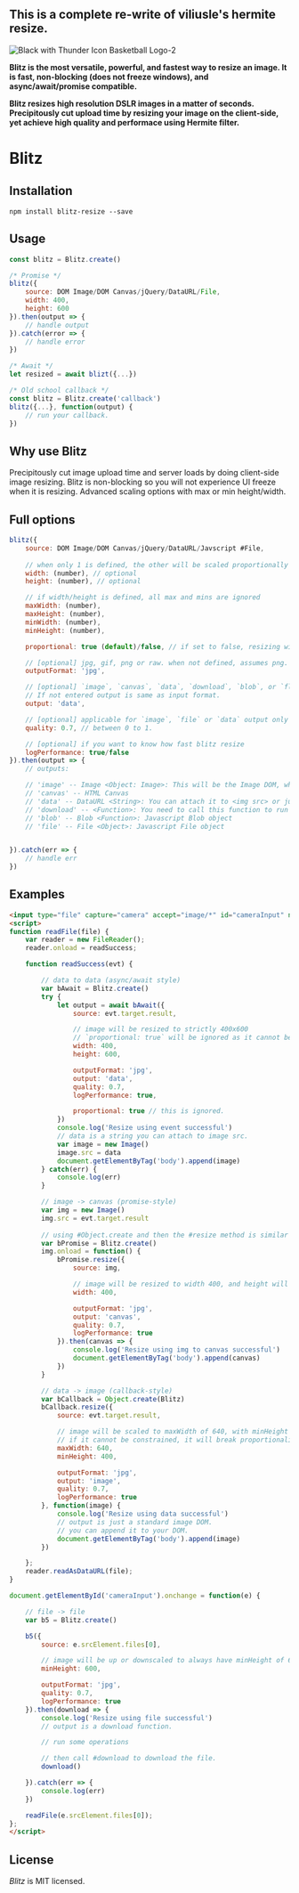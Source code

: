 ## This is a complete re-write of viliusle's hermite resize.
![Black with Thunder Icon Basketball Logo-2](https://user-images.githubusercontent.com/6825277/87935398-9fffdb00-cac3-11ea-9daf-0139489853f9.png)

**Blitz is the most versatile, powerful, and fastest way to resize an image. It is fast, non-blocking (does not freeze windows), and async/await/promise compatible.**

**Blitz resizes high resolution DSLR images in a matter of seconds. Precipitously cut upload time by resizing your image on the client-side, yet achieve high quality and performace using Hermite filter.**

# Blitz
## Installation

```
npm install blitz-resize --save
```

## Usage

```js
const blitz = Blitz.create()

/* Promise */
blitz({
    source: DOM Image/DOM Canvas/jQuery/DataURL/File,
    width: 400,
    height: 600
}).then(output => {
    // handle output
}).catch(error => {
    // handle error
})

/* Await */
let resized = await blizt({...})

/* Old school callback */
const blitz = Blitz.create('callback')
blitz({...}, function(output) {
    // run your callback.
})

```

## Why use Blitz

Precipitously cut image upload time and server loads by doing client-side image resizing. Blitz is non-blocking so you will not experience UI freeze when it is resizing. Advanced scaling options with max or min height/width.

## Full options
```js
blitz({
    source: DOM Image/DOM Canvas/jQuery/DataURL/Javscript #File,
    
    // when only 1 is defined, the other will be scaled proportionally by default.
    width: (number), // optional
    height: (number), // optional

    // if width/height is defined, all max and mins are ignored
    maxWidth: (number),
    maxHeight: (number),
    minWidth: (number),
    minHeight: (number),

    proportional: true (default)/false, // if set to false, resizing will not attempt to maintain proportions

    // [optional] jpg, gif, png or raw. when not defined, assumes png.
    outputFormat: 'jpg',

    // [optional] `image`, `canvas`, `data`, `download`, `blob`, or `flie` for Javascript #File.
    // If not entered output is same as input format.
    output: 'data',  

    // [optional] applicable for `image`, `file` or `data` output only
    quality: 0.7, // between 0 to 1.

    // [optional] if you want to know how fast blitz resize       
    logPerformance: true/false
}).then(output => {
    // outputs:

    // 'image' -- Image <Object: Image>: This will be the Image DOM, which you can append to your DOM.
    // 'canvas' -- HTML Canvas
    // 'data' -- DataURL <String>: You can attach it to <img src> or just redirect to it to show on browser.
    // 'download' -- <Function>: You need to call this function to run the download.
    // 'blob' -- Blob <Function>: Javascript Blob object
    // 'file' -- File <Object>: Javascript File object


}).catch(err => {
    // handle err
})
```

## Examples
```html
<input type="file" capture="camera" accept="image/*" id="cameraInput" name="cameraInput">
<script>
function readFile(file) {
    var reader = new FileReader();
    reader.onload = readSuccess;

    function readSuccess(evt) {

        // data to data (async/await style)
        var bAwait = Blitz.create()
        try {
            let output = await bAwait({
                source: evt.target.result,

                // image will be resized to strictly 400x600
                // `proportional: true` will be ignored as it cannot be enforced.
                width: 400,
                height: 600,

                outputFormat: 'jpg',
                output: 'data',
                quality: 0.7,
                logPerformance: true,

                proportional: true // this is ignored.
            })
            console.log('Resize using event successful')
            // data is a string you can attach to image src.
            var image = new Image()
            image.src = data
            document.getElementByTag('body').append(image)
        } catch(err) {
            console.log(err)
        }

        // image -> canvas (promise-style)
        var img = new Image()
        img.src = evt.target.result
        
        // using #Object.create and then the #resize method is similar to Blitz.create('callback')
        var bPromise = Blitz.create()
        img.onload = function() {
            bPromise.resize({
                source: img,

                // image will be resized to width 400, and height will be scalled proportionally (by default)
                width: 400,

                outputFormat: 'jpg',
                output: 'canvas',
                quality: 0.7,
                logPerformance: true
            }).then(canvas => {
                console.log('Resize using img to canvas successful')
                document.getElementByTag('body').append(canvas)
            })
        }

        // data -> image (callback-style)
        var bCallback = Object.create(Blitz)
        bCallback.resize({
            source: evt.target.result,

            // image will be scaled to maxWidth of 640, with minHeight of 400
            // if it cannot be constrained, it will break proportionality.
            maxWidth: 640,
            minHeight: 400,

            outputFormat: 'jpg',
            output: 'image',
            quality: 0.7,
            logPerformance: true
        }, function(image) {
            console.log('Resize using data successful')
            // output is just a standard image DOM.
            // you can append it to your DOM.
            document.getElementByTag('body').append(image)
        })

    };
    reader.readAsDataURL(file);
}

document.getElementById('cameraInput').onchange = function(e) {

    // file -> file
    var b5 = Blitz.create()

    b5({
        source: e.srcElement.files[0],

        // image will be up or downscaled to always have minHeight of 600
        minHeight: 600,

        outputFormat: 'jpg',
        quality: 0.7,        
        logPerformance: true
    }).then(download => {
        console.log('Resize using file successful')
        // output is a download function.

        // run some operations

        // then call #download to download the file.
        download()

    }).catch(err => {
        console.log(err)
    })

    readFile(e.srcElement.files[0]);
};
</script>
```

## License

*Blitz* is MIT licensed.